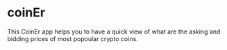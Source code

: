 # coinEr
This CoinEr app helps you to have a quick view of what are the asking and bidding prices of most popoular crypto coins.
